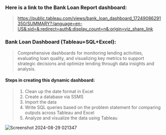 ### Here is a link to the Bank Loan Report dashboard:
> https://public.tableau.com/views/bank_loan_dashboard_17249086291350/SUMMARY?:language=en-US&:sid=&:redirect=auth&:display_count=n&:origin=viz_share_link

### Bank Loan Dashboard (Tableau+SQL+Excel):
> Comprehensive dashboards for monitoring lending activities, evaluating loan quality, and visualizing key metrics to support strategic decisions and optimize lending through data insights and analysis. 

#### Steps in creating this dynamic dashboard:
> 1.  Clean up the date format in Excel
> 2.  Create a database via SSMS
> 3.  Import the data
> 4.  Write SQL queries based on the problem statement for comparing outputs across Tableau and Excel
> 5.  Analyze and visualize the data using Tableau

![Screenshot 2024-08-29 021347](https://github.com/user-attachments/assets/1f75c37d-2294-4e24-8ba6-1979eb4b9f3d)
